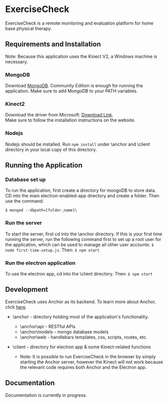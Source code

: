 
# ExerciseCheck

ExerciseCheck is a remote monitoring and evaluation platform for home base physical therapy.

## Requirements and Installation

Note: Because this application uses the Kinect V2, a Windows machine is necessary.
### MongoDB

Download [MongoDB](https://www.mongodb.com/download-center?#enterprise). Community Edition is enough for running the application. Make sure to add MongoDB to your PATH variables. 

### Kinect2

Download the driver from Microsoft: [Download Link](https://www.microsoft.com/en-us/download/confirmation.aspx?id=44559).  
Make sure to follow the installation instructions on the website. 

### Nodejs

Nodejs should be installed. Run `npm install` under \anchor and \client directory in your local copy of this directory. 

## Running the Application

### Database set up
To run the application, first create a directory for mongoDB to store data. CD into the main electron-enabled-app directory and create a folder. Then use the command:
```
$ mongod --dbpath=[folder_name]\
```
### Run the server
To start the server, first cd into the \anchor directory. If this is your first time running the server, run the following command first to set up a root user for the application, which can be used to manage all other user accounts:  `$ node first-time-setup.js`. Then: 
```$ npm start```

### Run the electron application
To use the electron app, cd into the \client directory. Then:
 ```$ npm start```

## Development 
ExerciseCheck uses Anchor as its backend. To learn more about Anchor, click [here](https://github.com/hicsail/anchor). 

 - \anchor - directory holding most of the application's functionality.
     - \anchor\api - RESTful APIs
     - \anchor\models -  mongo database models
     - \anchor\web - handlebars templates, css, scripts, routes, etc.

- \client - directory for electron app & some Kinect-related functions
    - Note: It is possible to run ExerciseCheck in the browser by simply starting the Anchor server, however the Kinect will not work because the relevant code requires both Anchor and the Electron app.

## Documentation

Documentation is currently in progress.
